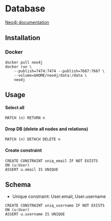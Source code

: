 # Database

[Neo4j documentation](https://neo4j.com/docs/)

## Installation

### Docker

```shell
docker pull neo4j
docker run \
    --publish=7474:7474 --publish=7687:7687 \
    --volume=$HOME/neo4j/data:/data \
    neo4j

```

## Usage

#### Select all

```shell
MATCH (n) RETURN n 
```

#### Drop DB (delete all nodes and relations)

```shell
MATCH (n) DETACH DELETE n
```

#### Create constraint

```shell
CREATE CONSTRAINT uniq_email IF NOT EXISTS
ON (u:User)
ASSERT u.email IS UNIQUE
```

## Schema

- Unique constraint: User.email, User.username

```shell
CREATE CONSTRAINT uniq_username IF NOT EXISTS
ON (u:User)
ASSERT u.username IS UNIQUE
```

